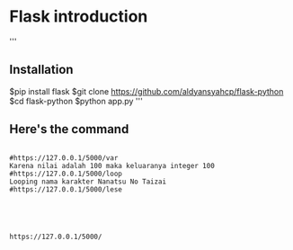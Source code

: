 
# Flask introduction 
'''
## Installation
$pip install flask
$git clone https://github.com/aldyansyahcp/flask-python
$cd flask-python
$python app.py
'''
## Here's the command
```

#https://127.0.0.1/5000/var
Karena nilai adalah 100 maka keluaranya integer 100
#https://127.0.0.1/5000/loop
Looping nama karakter Nanatsu No Taizai
#https://127.0.0.1/5000/lese





https://127.0.0.1/5000/





```

